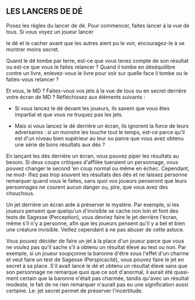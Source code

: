 ## LES LANCERS DE DÉ


Posez les règles du lancer de dé. Pour commencer, faites
lancer à la vue de tous. Si vous voyez un joueur lancer

le dé et le cacher avant que les autres aient pu le voir,
encouragez-le à se montrer moins secret.

Quand le dé tombe par terre, est-ce que vous tenez compte
de son résultat ou est-ce que vous le faites relancer ? Quand
il tombe en déséquilibre contre un livre, enlevez-vous le livre
pour voir sur quelle face il tombe ou le faites-vous relancer ?

Et vous, le MD ? Faites-vous vos jets à la vue de tous ou
en secret derrière votre écran de MD ? Réfléchissez aux
éléments suivants :

+ Si vous lancez le dé devant les joueurs, ils savent que vous
êtes impartial et que vous ne truquez pas les jets.

+ Mais si vous lancez le dé derrière un écran, ils ignorent la
force de leurs adversaires : si un monstre les touche tout
le temps, est-ce parce qu'il est d'un niveau bien supérieur
au leur ou parce que vous avez obtenu une série de bons
résultats aux dés ?

En lançant les dés derrière un écran, vous pouvez piper
les résultats au besoin. Si deux coups critiques d'affilée
tueraient un personnage, vous pouvez changer le second
‘en coup normal ou même en échec. Cependant, ne mod-
ifiez pas trop souvent les résultats des dés et ne laissez
personne remarquer quand vous le faites, sans quoi vos
joueurs penseront que leurs personnages ne courent
aucun danger ou, pire, que vous avez des chouchous.

Un jet derrière un écran aide à préserver le mystère. Par
exemple, si les joueurs pensent que quelqu'un d'invisible
se cache non loin et font des tests de Sagesse (Perception),
vous devriez faire le jet derrière l'écran, même s’il n'y a
personne, afin que les joueurs pensent qu'il y a bel et bien
une créature invisible. Veillez cependant à ne pas abuser
de cette astuce.

Vous pouvez décider de faire un jet à la place d'un joueur
parce que vous ne voulez pas qu'il sache s’il a obtenu un
résultat élevé au test ou non. Par exemple, si un joueur
soupçonne la baronne d'être sous l'effet d'un charme et
veut faire un test de Sagesse (Perspicacité), vous pouvez
faire le jet en secret à sa place. S'il avait lancé le dé et
obtenu un résultat élevé sans que son personnage ne
remarque quoi que ce soit d'anormal, il aurait été quasi-
ment certain que la baronne n'était pas charmée, tandis
qu'avec un résultat modeste, le fait de ne rien remarquer
n'aurait pas eu une signification aussi certaine. Le: jet
secret permet de préserver l'incertitude.
